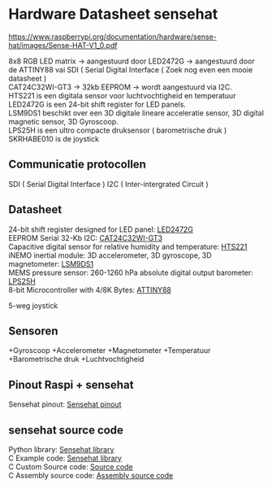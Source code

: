 # Hardware Datasheet sensehat
https://www.raspberrypi.org/documentation/hardware/sense-hat/images/Sense-HAT-V1_0.pdf

8x8 RGB LED matrix -> aangestuurd door LED2472G -> aangestuurd door de ATTINY88 vai SDI ( Serial Digital Interface ( Zoek nog even een mooie datasheet ) <br/>
CAT24C32WI-GT3 -> 32kb EEPROM -> wordt aangestuurd via I2C. <br/>
HTS221 is een digitala sensor voor luchtvochtigheid en temperatuur <br/>
LED2472G is een 24-bit shift register for LED panels. <br/>
LSM9DS1 beschikt over een 3D digitale lineare acceleratie sensor, 3D digital magnetic sensor, 3D Gyroscoop. <br/>
LPS25H is een ultro compacte druksensor ( barometrische druk ) <br/>
SKRHABE010 is de joystick 


## Communicatie protocollen

SDI ( Serial Digital Interface )
I2C ( Inter-intergrated Circuit )

## Datasheet
24-bit shift register designed for LED panel: [LED2472G](https://www.st.com/resource/en/datasheet/led2472g.pdf) <br/>
EEPROM Serial 32-Kb I2C: [CAT24C32WI-GT3](https://www.onsemi.com/pub/Collateral/CAT24C32-D.PDF) <br/>
Capacitive digital sensor for relative humidity and temperature: [HTS221](https://www.st.com/resource/en/datasheet/hts221.pdf) <br/>
iNEMO inertial module: 3D accelerometer, 3D gyroscope, 3D magnetometer: [LSM9DS1](https://www.st.com/resource/en/datasheet/DM00103319.pdf) <br/>
MEMS pressure sensor: 260-1260 hPa absolute digital output barometer: [LPS25H](https://www.st.com/resource/en/datasheet/dm00066332.pdf) <br/>
8-bit Microcontroller with 4/8K Bytes: [ATTINY88](http://ww1.microchip.com/downloads/en/DeviceDoc/doc8008.pdf)

5-weg joystick

## Sensoren
+Gyroscoop
+Accelerometer
+Magnetometer
+Temperatuur
+Barometrische druk
+Luchtvochtigheid

## Pinout Raspi + sensehat

Sensehat pinout: [Sensehat pinout](https://pinout.xyz/pinout/sense_hat)


## sensehat source code

Python library: [Sensehat library](https://github.com/RPi-Distro/python-sense-hat) <br/>
C Example code: [Sensehat library](https://github.com/davebm1/c-sense-hat) <br/>
C Custom Source code: [Source code](https://github.com/moshegottlieb/libsense) <br/>
C Assembly source code: [Assembly source code](https://github.com/raspberrypi/rpi-sense)
